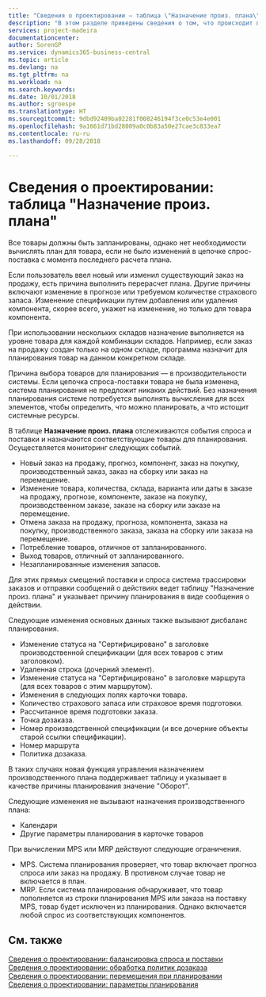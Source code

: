 ```yaml
---
title: "Сведения о проектировании — таблица \"Назначение произ. плана\" | Документы Майкрософт"
description: "В этом разделе приведены сведения о том, что происходит при изменении способа планирования товара."
services: project-madeira
documentationcenter: 
author: SorenGP
ms.service: dynamics365-business-central
ms.topic: article
ms.devlang: na
ms.tgt_pltfrm: na
ms.workload: na
ms.search.keywords: 
ms.date: 10/01/2018
ms.author: sgroespe
ms.translationtype: HT
ms.sourcegitcommit: 9dbd92409ba02281f008246194f3ce0c53e4e001
ms.openlocfilehash: 9a1661d71bd28009a0c0b83a50e27cae3c833ea7
ms.contentlocale: ru-ru
ms.lasthandoff: 09/28/2018

---
```

# <a name="design-details-planning-assignment-table"></a>Сведения о проектировании: таблица "Назначение произ. плана"
Все товары должны быть запланированы, однако нет необходимости вычислять план для товара, если не было изменений в цепочке спрос-поставка с момента последнего расчета плана.  

Если пользователь ввел новый или изменил существующий заказ на продажу, есть причина выполнить перерасчет плана. Другие причины включают изменение в прогнозе или требуемом количестве страхового запаса. Изменение спецификации путем добавления или удаления компонента, скорее всего, укажет на изменение, но только для товара компонента.  

При использовании нескольких складов назначение выполняется на уровне товара для каждой комбинации складов. Например, если заказ на продажу создан только на одном складе, программа назначит для планирования товар на данном конкретном складе.  

Причина выбора товаров для планирования — в производительности системы. Если цепочка спроса-поставки товара не была изменена, система планирования не предложит никаких действий. Без назначения планирования системе потребуется выполнять вычисления для всех элементов, чтобы определить, что можно планировать, а что истощит системные ресурсы.  

В таблице **Назначение произ. плана** отслеживаются события спроса и поставки и назначаются соответствующие товары для планирования. Осуществляется мониторинг следующих событий.  

* Новый заказ на продажу, прогноз, компонент, заказ на покупку, производственный заказ, заказ на сборку или заказ на перемещение.  
* Изменение товара, количества, склада, варианта или даты в заказе на продажу, прогнозе, компоненте, заказе на покупку, производственном заказе, заказе на сборку или заказе на перемещение.  
* Отмена заказа на продажу, прогноза, компонента, заказа на покупку, производственного заказа, заказа на сборку или заказа на перемещение.  
* Потребление товаров, отличное от запланированного.  
* Выход товаров, отличный от запланированного.  
* Незапланированные изменения запасов.  

Для этих прямых смещений поставки и спроса система трассировки заказов и отправки сообщений о действиях ведет таблицу "Назначение произ. плана" и указывает причину планирования в виде сообщения о действии.  

Следующие изменения основных данных также вызывают дисбаланс планирования.  

* Изменение статуса на "Сертифицировано" в заголовке производственной спецификации (для всех товаров с этим заголовком).  
* Удаленная строка (дочерний элемент).  
* Изменение статуса на "Сертифицировано" в заголовке маршрута (для всех товаров с этим маршрутом).  
* Изменения в следующих полях карточки товара.  
* Количество страхового запаса или страховое время подготовки.  
* Рассчитанное время подготовки заказа.  
* Точка дозаказа.  
* Номер производственной спецификации (и все дочерние объекты старой ссылки спецификации).  
* Номер маршрута  
* Политика дозаказа.  

В таких случаях новая функция управления назначением производственного плана поддерживает таблицу и указывает в качестве причины планирования значение "Оборот".  

Следующие изменения не вызывают назначения производственного плана:  

* Календари  
* Другие параметры планирования в карточке товаров  

При вычислении MPS или MRP действуют следующие ограничения.  

* MPS. Система планирования проверяет, что товар включает прогноз спроса или заказ на продажу. В противном случае товар не включается в план.  
* MRP. Если система планирования обнаруживает, что товар пополняется из строки планирования MPS или заказа на поставку MPS, товар будет исключен из планирования. Однако включается любой спрос из соответствующих компонентов.  

## <a name="see-also"></a>См. также  
[Сведения о проектировании: балансировка спроса и поставки](design-details-balancing-demand-and-supply.md)   
[Сведения о проектировании: обработка политик дозаказа](design-details-handling-reordering-policies.md)   
[Сведения о проектировании: перемещения при планировании](design-details-transfers-in-planning.md)   
[Сведения о проектировании: параметры планирования](design-details-planning-parameters.md)  

